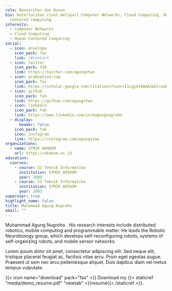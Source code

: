 ```yaml
---
role: Researcher dan Dosen
bio: Ketertarikan riset meliputi Computer Networks, Cloud Computing, Human
  Centered Computing
interests:
  - Computer Networks
  - Cloud Computing
  - Human Centered Computing
social:
  - icon: envelope
    icon_pack: fas
    link: /#contact
  - icon: twitter
    icon_pack: fab
    link: https://twitter.com/agungxtwo
  - icon: graduation-cap
    icon_pack: fas
    link: https://scholar.google.com/citations?user=I1cgyUsAAAAJ&hl=id&authuser=1
  - icon: github
    icon_pack: fab
    link: https://github.com/agungxtwo
  - icon: linkedin
    icon_pack: fab
    link: https://www.linkedin.com/in/magungnugroho
  - display:
      header: false
    icon_pack: fab
    icon: Instagram
    link: https://instagram.com/agungxtwo
organizations:
  - name: STMIK AKAKOM
    url: https://akakom.ac.id
education:
  courses:
    - course: S2 Teknik Informatika
      institution: STMIK AMIKOM
      year: 2009
    - course: S1 Teknik Informatika
      institution: STMIK AMIKOM
      year: 2003
superuser: true
highlight_name: false
title: Muhammad Agung Nugroho
email: ""
---
```

Muhammad Agung Nugroho . His research interests include distributed robotics, mobile computing and programmable matter. He leads the Robotic Neurobiology group, which develops self-reconfiguring robots, systems of self-organizing robots, and mobile sensor networks.

Lorem ipsum dolor sit amet, consectetur adipiscing elit. Sed neque elit, tristique placerat feugiat ac, facilisis vitae arcu. Proin eget egestas augue. Praesent ut sem nec arcu pellentesque aliquet. Duis dapibus diam vel metus tempus vulputate.

{{< icon name="download" pack="fas" >}} Download my {{< staticref "media/demo_resume.pdf" "newtab" >}}resumé{{< /staticref >}}.